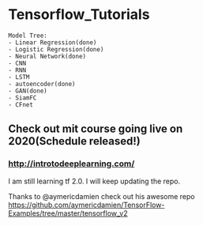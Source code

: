 # Tensorflow_Tutorials
```
Model Tree:
- Linear Regression(done)
- Logistic Regression(done)
- Neural Network(done)
- CNN
- RNN
- LSTM
- autoencoder(done)
- GAN(done)
- SiamFC
- CFnet
```
## Check out mit course going live on 2020(Schedule released!)
### http://introtodeeplearning.com/

I am still learning tf 2.0. I will keep updating the repo.

Thanks to @aymericdamien check out his awesome repo https://github.com/aymericdamien/TensorFlow-Examples/tree/master/tensorflow_v2
